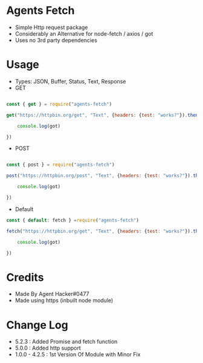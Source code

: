 # Agents Fetch
- Simple Http request package
- Considerably an Alternative for node-fetch / axios / got
- Uses no 3rd party dependencies
# Usage
- Types:  JSON, Buffer, Status, Text, Response
- GET
```js

const { get } = require("agents-fetch")

get("https://httpbin.org/get", "Text", {headers: {test: "works?"}).then(got =>{

    console.log(got)

})


```
- POST
```js

const { post } = require("agents-fetch")

post("https://httpbin.org/post", "Text", {headers: {test: "works?"}).then(got =>{

    console.log(got)

})

```
- Default 
```js
const { default: fetch } =require("agents-fetch")

fetch("https://httpbin.org/get", "Text", {headers: {test: "works?"}).then(got =>{

    console.log(got)

})
```
# Credits

- Made By Agent Hacker#0477
- Made using https (inbuilt node module)

# Change Log
- 5.2.3 : Added Promise and fetch function
- 5.0.0 : Added http support
- 1.0.0 - 4.2.5 : 1st Version Of Module with Minor Fix
